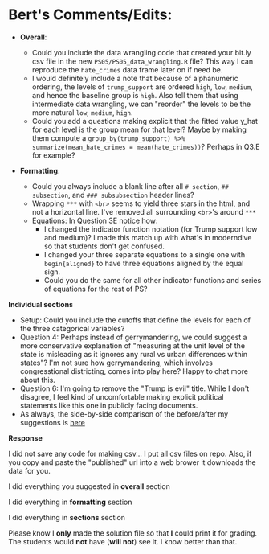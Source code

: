 # Bert's Comments/Edits:

* **Overall**:
    + Could you include the data wrangling code that created your bit.ly csv file in the new `PS05/PS05_data_wrangling.R` file? This way I can reproduce the `hate_crimes` data frame later on if need be.
    + I would definitely include a note that because of alphanumeric ordering, the levels of `trump_support` are ordered `high`, `low`, `medium`, and hence the baseline group is `high`. Also tell them that using intermediate data wrangling, we can "reorder" the levels to be the more natural `low`, `medium`, `high`.
    + Could you add a questions making explicit that the fitted value y_hat for each level is the group mean for that level? Maybe by making them compute a `group_by(trump_support) %>% summarize(mean_hate_crimes = mean(hate_crimes))`? Perhaps in Q3.E for example?
    
* **Formatting**:
    + Could you always include a blank line after all `# section`, `## subsection`, and `### subsubsection` header lines?
    + Wrapping `***` with `<br>` seems to yield three stars in the html, and not a horizontal line. I've removed all surrounding `<br>`'s around `***`
    + Equations: In Question 3E notice how:
        + I changed the indicator function notation (for Trump support low and medium)? I made this match up with what's in moderndive so that students don't get confused.
        + I changed your three separate equations to a single one with `begin{aligned}` to have three equations aligned by the equal sign.  
        + Could you do the same for all other indicator functions and series of equations for the rest of PS?

**Individual sections**

* Setup: Could you include the cutoffs that define the levels for each of the three categorical variables?
* Question 4: Perhaps instead of gerrymandering, we could suggest a more conservative explanation of "measuring at the unit level of the state is misleading as it ignores any rural vs urban differences within states"? I'm not sure how gerrymandering, which involves congresstional districting, comes into play here? Happy to chat more about this.
* Question 6: I'm going to remove the "Trump is evil" title. While I don't disagree, I feel kind of uncomfortable making explicit political statements like this one in publicly facing documents. 
* As always, the side-by-side comparison of the before/after my suggestions is [here](https://github.com/rudeboybert/moderndive_labs/pull/6/files?utf8=%E2%9C%93&diff=split&w=1)

**Response**

I did not save any code for making csv... I put all csv files on repo. Also, if you copy and paste the "published" url into a web brower it downloads the data for you. 

I did everything you suggested in **overall** section 

I did everything in **formatting** section 

I did everything in **sections** section 

Please know I **only** made the solution file so that **I** could print it for grading. The students would **not** have (**will not**) see it. I know better than that. 
